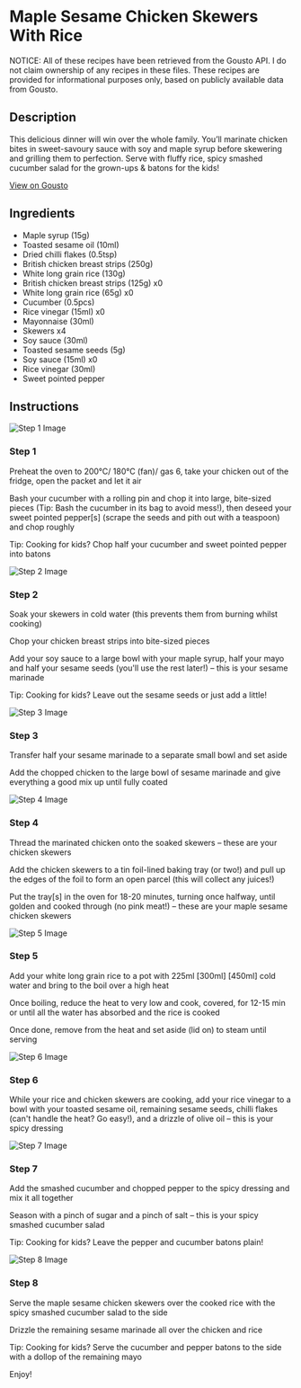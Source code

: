 # Maple Sesame Chicken Skewers With Rice

NOTICE: All of these recipes have been retrieved from the Gousto API. I do not claim ownership of any recipes in these files. These recipes are provided for informational purposes only, based on publicly available data from Gousto.

## Description

This delicious dinner will win over the whole family. You’ll marinate chicken bites in sweet-savoury sauce with soy and maple syrup before skewering and grilling them to perfection. Serve with fluffy rice, spicy smashed cucumber salad for the grown-ups & batons for the kids!

[View on Gousto](https://www.gousto.co.uk/recipes/cookbook/honey-sesame-chicken-skewers-with-rice)

## Ingredients

- Maple syrup (15g)
- Toasted sesame oil (10ml)
- Dried chilli flakes (0.5tsp)
- British chicken breast strips (250g)
- White long grain rice (130g)
- British chicken breast strips (125g) x0
- White long grain rice (65g) x0
- Cucumber (0.5pcs)
- Rice vinegar (15ml) x0
- Mayonnaise (30ml)
- Skewers x4
- Soy sauce (30ml)
- Toasted sesame seeds (5g)
- Soy sauce (15ml) x0
- Rice vinegar (30ml)
- Sweet pointed pepper

## Instructions

![Step 1 Image](https://production-media.gousto.co.uk/cms/recipe-step-image/Step-1-1730301818865-x200.jpg)

### Step 1

Preheat the oven to 200°C/ 180°C (fan)/ gas 6, take your chicken out of the fridge, open the packet and let it air

Bash your cucumber with a rolling pin and chop it into large, bite-sized pieces (Tip: Bash the cucumber in its bag to avoid mess!), then deseed your sweet pointed pepper[s] (scrape the seeds and pith out with a teaspoon) and chop roughly

<span class="text-danger">Tip: Cooking for kids? Chop half your cucumber and sweet pointed pepper into batons</span>

![Step 2 Image](https://production-media.gousto.co.uk/cms/recipe-step-image/Step-2-1730301847610-x200.jpg)

### Step 2

Soak your skewers in cold water (this prevents them from burning whilst cooking)

Chop your chicken breast strips into bite-sized pieces

Add your soy sauce to a large bowl with your maple syrup, half your mayo and half your sesame seeds (you'll use the rest later!) – this is your sesame marinade

<span class="text-danger">Tip: Cooking for kids? Leave out the sesame seeds or just add a little!</span>

![Step 3 Image](https://production-media.gousto.co.uk/cms/recipe-step-image/Step-3-1730301854682-x200.jpg)

### Step 3

Transfer half your sesame marinade to a separate small bowl and set aside

Add the chopped chicken to the large bowl of sesame marinade and give everything a good mix up until fully coated

![Step 4 Image](https://production-media.gousto.co.uk/cms/recipe-step-image/Step-4-1730301860476-x200.jpg)

### Step 4

Thread the marinated chicken onto the soaked skewers – these are your chicken skewers

Add the chicken skewers to a tin foil-lined baking tray (or two!) and pull up the edges of the foil to form an open parcel (this will collect any juices!)

Put the tray[s] in the oven for 18-20 minutes, turning once halfway, until golden and cooked through (no pink meat!) – these are your maple sesame chicken skewers

![Step 5 Image](https://production-media.gousto.co.uk/cms/recipe-step-image/Step-5-1730301867946-x200.jpg)

### Step 5

Add your white long grain rice to a pot with 225ml <span class="text-purple">[300ml]</span> <span class="text-danger">[450ml] </span>cold water and bring to the boil over a high heat

Once boiling, reduce the heat to very low and cook, covered, for 12-15 min or until all the water has absorbed and the rice is cooked

Once done, remove from the heat and set aside (lid on) to steam until serving

![Step 6 Image](https://production-media.gousto.co.uk/cms/recipe-step-image/Step-6-1730301874595-x200.jpg)

### Step 6

While your rice and chicken skewers are cooking, add your rice vinegar to a bowl with your toasted sesame oil, remaining sesame seeds, chilli flakes (can't handle the heat? Go easy!), and a drizzle of olive oil – this is your spicy dressing

![Step 7 Image](https://production-media.gousto.co.uk/cms/recipe-step-image/Step-7-1730301883491-x200.jpg)

### Step 7

Add the smashed cucumber and chopped pepper to the spicy dressing and mix it all together

Season with a pinch of sugar and a pinch of salt – this is your spicy smashed cucumber salad

<span class="text-danger">Tip: Cooking for kids? Leave the pepper and cucumber batons plain!</span>

![Step 8 Image](https://production-media.gousto.co.uk/cms/recipe-step-image/Step-8-1717761127983-x200.jpg)

### Step 8

Serve the maple sesame chicken skewers over the cooked rice with the spicy smashed cucumber salad to the side

Drizzle the remaining sesame marinade all over the chicken and rice

<span class="text-danger">Tip: Cooking for kids? Serve the cucumber and pepper batons to the side with a dollop of the remaining mayo</span>

Enjoy!

